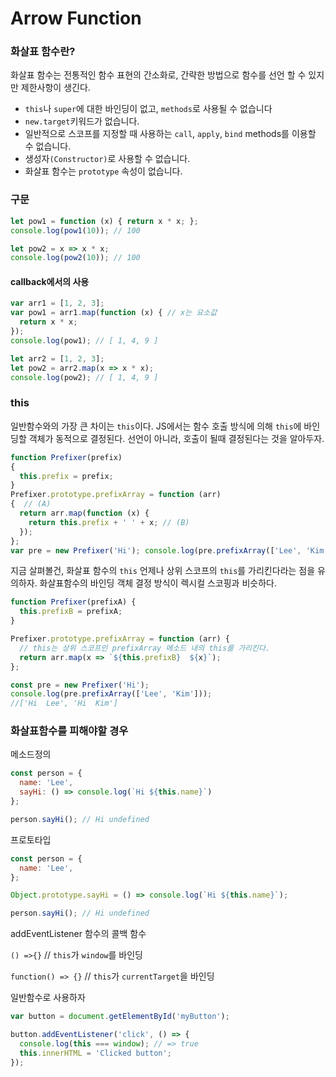 # Arrow Function

### 화살표 함수란?

화살표 함수는 전통적인 함수 표현의 간소화로, 간략한 방법으로 함수를 선언 할 수 있지만 제한사항이 생긴다.

- `this`나 `super`에 대한 바인딩이 없고, `methods`로 사용될 수 없습니다
- `new.target`키워드가 없습니다.
- 일반적으로 스코프를 지정할 때 사용하는 `call`, `apply`, `bind` methods를 이용할 수 없습니다.
- 생성자`(Constructor)`로 사용할 수 없습니다.
- 화살표 함수는 `prototype` 속성이 없습니다.



### 구문

```js
let pow1 = function (x) { return x * x; };
console.log(pow1(10)); // 100

let pow2 = x => x * x;
console.log(pow2(10)); // 100
```



#### callback에서의 사용

```js
var arr1 = [1, 2, 3];
var pow1 = arr1.map(function (x) { // x는 요소값
  return x * x;
});
console.log(pow1); // [ 1, 4, 9 ]

let arr2 = [1, 2, 3];
let pow2 = arr2.map(x => x * x);
console.log(pow2); // [ 1, 4, 9 ]
```



### this

일반함수와의 가장 큰 차이는 `this`이다. JS에서는 함수 호출 방식에 의해 `this`에 바인딩할 객체가 동적으로 결정된다. 선언이 아니라, 호출이 될때 결정된다는 것을 알아두자.

```js
function Prefixer(prefix)
{
  this.prefix = prefix;
}
Prefixer.prototype.prefixArray = function (arr)
{  // (A)
  return arr.map(function (x) {
    return this.prefix + ' ' + x; // (B)
  });
};
var pre = new Prefixer('Hi'); console.log(pre.prefixArray(['Lee', 'Kim']));
```

지금 살펴볼건,  화살표 함수의 `this` 언제나 상위 스코프의 `this`를 가리킨다라는 점을 유의하자. 화살표함수의 바인딩 객체 결정 방식이 렉시컬 스코핑과 비슷하다.

```js
function Prefixer(prefixA) {
  this.prefixB = prefixA;
}

Prefixer.prototype.prefixArray = function (arr) {
  // this는 상위 스코프인 prefixArray 메소드 내의 this를 가리킨다.
  return arr.map(x => `${this.prefixB}  ${x}`);
};

const pre = new Prefixer('Hi');
console.log(pre.prefixArray(['Lee', 'Kim']));
//['Hi  Lee', 'Hi  Kim']
```



### 화살표함수를 피해야할 경우

메소드정의

```js
const person = {
  name: 'Lee',
  sayHi: () => console.log(`Hi ${this.name}`)
};

person.sayHi(); // Hi undefined
```

프로토타입

```js
const person = {
  name: 'Lee',
};

Object.prototype.sayHi = () => console.log(`Hi ${this.name}`);

person.sayHi(); // Hi undefined
```

addEventListener 함수의 콜백 함수

`() =>{}`  //  `this`가 `window`를 바인딩

`function() => {}` //  `this`가 `currentTarget`을 바인딩

일반함수로 사용하자

```js
var button = document.getElementById('myButton');

button.addEventListener('click', () => {
  console.log(this === window); // => true
  this.innerHTML = 'Clicked button';
});
```



